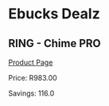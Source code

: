 
# Ebucks Dealz
## RING - Chime PRO
[Product Page](https://www.ebucks.com/web/shop/productSelected.do?prodId=1170915521&catId=1170874557)

Price: R983.00

Savings: 116.0


	